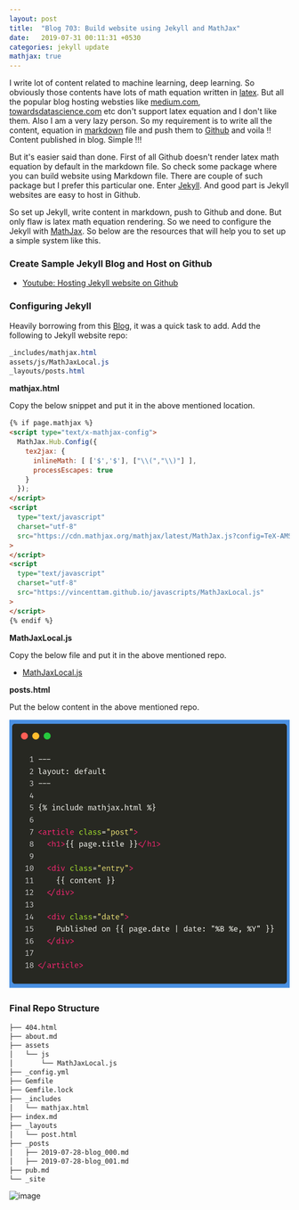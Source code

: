 ```yaml
---
layout: post
title:  "Blog 703: Build website using Jekyll and MathJax"
date:   2019-07-31 00:11:31 +0530
categories: jekyll update
mathjax: true
---
```


I write lot of content related to machine learning, deep learning. So obviously those contents have lots of math equation written in [latex](https://www.latex-project.org/). But all the popular blog hosting websties like [medium.com](https://medium.com/), [towardsdatascience.com](https://towardsdatascience.com/) etc don't support latex equation and I don't like them. Also I am a very lazy person. So my requirement is to write all the content, equation in [markdown](https://en.wikipedia.org/wiki/Markdown) file and push them to [Github](https://github.com/) and voila !! Content published in blog. Simple !!!  

But it's easier said than done. First of all Github doesn't render latex math equation by default in the markdown file. So check some package where you can build website using Markdown file. There are couple of such package but I prefer this particular one. Enter [Jekyll](https://jekyllrb.com/). And good part is Jekyll websites are easy to host in Github. 

So set up Jekyll, write content in markdown, push to Github and done. But only flaw is latex math equation rendering. So we need to configure the Jekyll with [MathJax](https://www.mathjax.org/). So below are the resources that will help you to set up a simple system like this. 


### **Create Sample Jekyll Blog and Host on Github**

- [Youtube: Hosting Jekyll website on Github](https://www.youtube.com/watch?v=fqFjuX4VZmU)


### **Configuring Jekyll**

Heavily borrowing from this [Blog](https://github.crookster.org/Adding-MathJAX-LaTeX-MathML-to-Jekyll/), it was a quick task to add. Add the following to Jekyll website repo:

```css
_includes/mathjax.html
assets/js/MathJaxLocal.js
_layouts/posts.html
```

**mathjax.html**

Copy the below snippet and put it in the above mentioned location.

```html
{% if page.mathjax %}
<script type="text/x-mathjax-config">
  MathJax.Hub.Config({
    tex2jax: {
      inlineMath: [ ['$','$'], ["\\(","\\)"] ],
      processEscapes: true
    }
  });
</script>
<script
  type="text/javascript"
  charset="utf-8"
  src="https://cdn.mathjax.org/mathjax/latest/MathJax.js?config=TeX-AMS-MML_HTMLorMML"
>
</script>
<script
  type="text/javascript"
  charset="utf-8"
  src="https://vincenttam.github.io/javascripts/MathJaxLocal.js"
>
</script>
{% endif %}
```

**MathJaxLocal.js**

Copy the below file and put it in the above mentioned repo.
- [MathJaxLocal.js](https://github.com/idcrook/idcrook.github.io/blob/master/assets/js/MathJaxLocal.js)


**posts.html**

Put the below content in the above mentioned repo.

![image](/assets/images/post_html.png)


### Final Repo Structure

```
├── 404.html
├── about.md
├── assets
│   └── js
│       └── MathJaxLocal.js
├── _config.yml
├── Gemfile
├── Gemfile.lock
├── _includes
│   └── mathjax.html
├── index.md
├── _layouts
│   └── post.html
├── _posts
│   ├── 2019-07-28-blog_000.md
│   ├── 2019-07-28-blog_001.md
├── pub.md
└── _site
```


<img src="https://images.squarespace-cdn.com/content/550c6978e4b0c1da40fd1208/1541615714652-2BCR3Y3BU5X4U7KYMT5R/that%27s+it+done+logo-01.png?format=1500w&content-type=image%2Fpng" alt="image" width="400"/>
